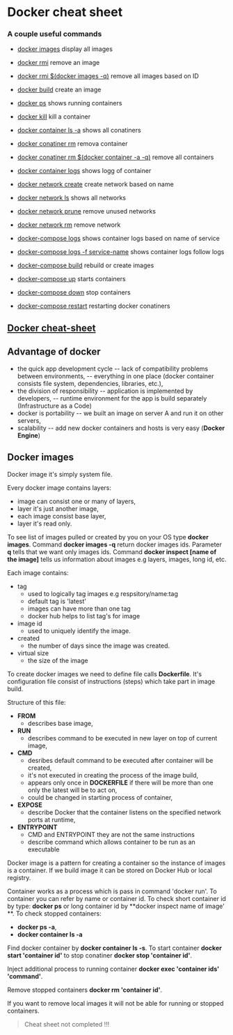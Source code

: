 # Docker cheat sheet

### A couple useful commands
- [docker images](https://docs.docker.com/engine/reference/commandline/images/)   display all images
- [docker rmi](https://docs.docker.com/engine/reference/commandline/rmi/)   remove an image
- [docker rmi $(docker images -q)](https://docs.docker.com/engine/reference/commandline/rmi/)   remove all images based on ID
- [docker build](https://docs.docker.com/engine/reference/commandline/build/)   create an image
- [docker ps](https://docs.docker.com/engine/reference/commandline/ps/)   shows running containers
- [docker kill](https://docs.docker.com/engine/reference/commandline/kill/)   kill a container

- [docker container ls -a]()   shows all conatiners
- [docker conatiner rm](https://docs.docker.com/engine/reference/commandline/container_rm/)   remova container
- [docker conatiner rm $(docker container -a -q)](https://docs.docker.com/engine/reference/commandline/container_rm/) remove all containers
- [docker container logs](https://docs.docker.com/engine/reference/commandline/container_logs/) shows logg of container

- [docker network create](https://docs.docker.com/engine/reference/commandline/network_create/)   create network based on name
- [docker network ls](https://docs.docker.com/engine/reference/commandline/network/)   shows all networks
- [docker network prune](https://docs.docker.com/engine/reference/commandline/network_prune/)   remove unused networks
- [docker network rm](https://docs.docker.com/engine/reference/commandline/network_rm/)   remove network

- [docker-compose logs](https://docs.docker.com/compose/reference/logs/)   shows container logs based on name of service
- [docker-compose logs -f service-name](https://docs.docker.com/compose/reference/logs/)   shows container logs follow logs
- [docker-compose build](https://docs.docker.com/compose/reference/build/)   rebuild or create images
- [docker-compose up](https://docs.docker.com/compose/reference/up/)   starts containers
- [docker-compose down](https://docs.docker.com/compose/reference/down/)   stop containers  
- [docker-compose restart](https://docs.docker.com/compose/reference/restart/)  restarting docker conatiners

 ## [Docker cheat-sheet](https://github.com/wsargent/docker-cheat-sheet)

## Advantage of docker
 - the quick app development cycle
   -- lack of compatibility problems between environments,
   -- everything in one place (docker container consists file system, dependencies, libraries, etc.),
 - the division of responsibility
   -- application is implemented by developers,
   -- runtime environment for the app is build separately (Infrastructure as a Code)
 - docker is portability
   -- we built an image on server A and run it on other servers,
 - scalability
   -- add new docker containers and hosts is very easy (**Docker Engine**)

## Docker images
Docker image it's simply system file.

Every docker image contains layers:
- image can consist one or many of layers,
- layer it's just another image,
- each image consist base layer,
- layer it's read only. 

To see list of images pulled or created by you on your OS type **docker images**. Command **docker images -q** return docker images ids. Parameter **q** tells that we want only images ids. Command **docker inspect [name of the image]** tells us information about images e.g layers, images, long id, etc.

Each image contains:
- tag  
  - used to logically tag images e.g respsitory/name:tag
  - default tag is 'latest'
  - images can have more than one tag
  - docker hub helps to list tag's for image
- image id
  - used to uniquely identify the image.
- created 
  - the number of days since the image was created.
- virtual size 
  - the size of the image 

To create docker images we need to define file calls **Dockerfile**. It's configuration file consist of instructions (steps) which take part in image build.

Structure of this file:
- **FROM**
  - describes base image,
- **RUN**
  - describes command to be executed in new layer on top of current image,
- **CMD**
  - desribes default command to be executed after container will be created,
  - it's not executed in creating the process of the image build,
  - appears only once in **DOCKERFILE** if there will be more than one only the latest will be to act on,
  - could be changed in starting process of container,
- **EXPOSE**
  - describe Docker that the container listens on the specified network ports at runtime,
- **ENTRYPOINT**
  - CMD and ENTRYPOINT they are not the same instructions
  - describe command which allows container to be run as an executable 
 
 Docker image is a pattern for creating a container so the instance of images is a container. If we build image it can be stored on Docker Hub or local registry. 

Container works as a process which is pass in command 'docker run'. To container you can refer by name or container id.
To check short container id by type: **docker ps** or long container id by **docker inspect name of image' **.  To check stopped containers:
 - **docker ps -a**,
 - **docker container ls -a**

Find docker container by **docker container ls -s**. To start container **docker start 'container id'** to stop conatiner **docker stop 'container id'**.

Inject additional process to running container **docker exec 'container ids' 'command'**.

Remove stopped containers **docker rm 'container id'**.

If you want to remove local images it will not be able for running or stopped containers. 

> Cheat sheet not completed !!!

